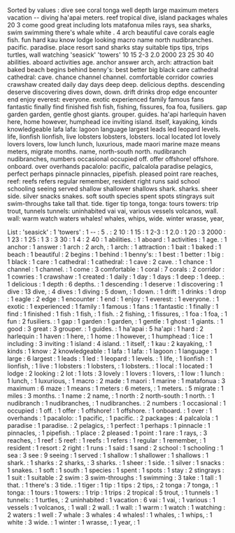 Sorted by values :
dive see coral tonga well depth large maximum meters vacation -- diving ha'apai meters. reef tropical dive, island packages whales 20 3 come good great including lots matafonua miles rays, sea sharks, swim swimming there's whale white . 4 arch beautiful cave corals eagle fish. fun hard kau know lodge looking macro name north nudibranches. pacific. paradise. place resort sand sharks stay suitable tips tips, trips turtles, wall watching 'seasick' 'towers' 10 15 2-3 2.0 2000 23 25 30 40 abilities. aboard activities age. anchor answer arch, arch: attraction bait baked beach begins behind benny's: best better big black care cathedral cathedral: cave. chance channel channel. comfortable corridor cowries crawshaw created daily day days deep deep. delicious depths. descending deserve discovering dives down, down. drift drinks drop edge encounter end enjoy everest: everyone. exotic experienced family famous fans fantastic finally find finished fish fish, fishing, fissures, foa foa, fusiliers. gap garden garden, gentle ghost giants. grouper. guides. ha'api harlequin haven here, home however, humphead ice inviting island. itself, kayaking, kinds knowledgeable lafa lafa: lagoon language largest leads led leopard levels. life, lionfish lionfish, live lobsters lobsters, lobsters. local located lot lovely lovers lovers, low lunch lunch, luxurious, made maori marine maze means meters, migrate months. name, north-south north. nudibranch nudibranches, numbers occasional occupied off. offer offshore! offshore. onboard. over overhands pacalolo: pacific, palcalola paradise pelagics, perfect perhaps pinnacle pinnacles, pipefish. pleased point rare reaches, reef: reefs refers regular remember, resident right runs said school schooling seeing served shallow shallower shallows shark. sharks. sheer side. silver snacks snakes. soft south species spent spots stingrays suit swim-throughs take tall that. tide. tiger tip tonga, tonga: tours towers: trip trout, tunnels tunnels: uninhabited vai vai, various vessels volcanos, wall. wall: warm watch waters whales! whales, whips, wide. winter wrasse, year, 

List :
'seasick' : 1
'towers' : 1
-- : 5
. : 2
10 : 1
15 : 1
2-3 : 1
2.0 : 1
20 : 3
2000 : 1
23 : 1
25 : 1
3 : 3
30 : 1
4 : 2
40 : 1
abilities. : 1
aboard : 1
activities : 1
age. : 1
anchor : 1
answer : 1
arch : 2
arch, : 1
arch: : 1
attraction : 1
bait : 1
baked : 1
beach : 1
beautiful : 2
begins : 1
behind : 1
benny's: : 1
best : 1
better : 1
big : 1
black : 1
care : 1
cathedral : 1
cathedral: : 1
cave : 2
cave. : 1
chance : 1
channel : 1
channel. : 1
come : 3
comfortable : 1
coral : 7
corals : 2
corridor : 1
cowries : 1
crawshaw : 1
created : 1
daily : 1
day : 1
days : 1
deep : 1
deep. : 1
delicious : 1
depth : 6
depths. : 1
descending : 1
deserve : 1
discovering : 1
dive : 13
dive, : 4
dives : 1
diving : 5
down, : 1
down. : 1
drift : 1
drinks : 1
drop : 1
eagle : 2
edge : 1
encounter : 1
end : 1
enjoy : 1
everest: : 1
everyone. : 1
exotic : 1
experienced : 1
family : 1
famous : 1
fans : 1
fantastic : 1
finally : 1
find : 1
finished : 1
fish : 1
fish, : 1
fish. : 2
fishing, : 1
fissures, : 1
foa : 1
foa, : 1
fun : 2
fusiliers. : 1
gap : 1
garden : 1
garden, : 1
gentle : 1
ghost : 1
giants. : 1
good : 3
great : 3
grouper. : 1
guides. : 1
ha'apai : 5
ha'api : 1
hard : 2
harlequin : 1
haven : 1
here, : 1
home : 1
however, : 1
humphead : 1
ice : 1
including : 3
inviting : 1
island : 4
island. : 1
itself, : 1
kau : 2
kayaking, : 1
kinds : 1
know : 2
knowledgeable : 1
lafa : 1
lafa: : 1
lagoon : 1
language : 1
large : 6
largest : 1
leads : 1
led : 1
leopard : 1
levels. : 1
life, : 1
lionfish : 1
lionfish, : 1
live : 1
lobsters : 1
lobsters, : 1
lobsters. : 1
local : 1
located : 1
lodge : 2
looking : 2
lot : 1
lots : 3
lovely : 1
lovers : 1
lovers, : 1
low : 1
lunch : 1
lunch, : 1
luxurious, : 1
macro : 2
made : 1
maori : 1
marine : 1
matafonua : 3
maximum : 6
maze : 1
means : 1
meters : 6
meters, : 1
meters. : 5
migrate : 1
miles : 3
months. : 1
name : 2
name, : 1
north : 2
north-south : 1
north. : 1
nudibranch : 1
nudibranches, : 1
nudibranches. : 2
numbers : 1
occasional : 1
occupied : 1
off. : 1
offer : 1
offshore! : 1
offshore. : 1
onboard. : 1
over : 1
overhands : 1
pacalolo: : 1
pacific, : 1
pacific. : 2
packages : 4
palcalola : 1
paradise : 1
paradise. : 2
pelagics, : 1
perfect : 1
perhaps : 1
pinnacle : 1
pinnacles, : 1
pipefish. : 1
place : 2
pleased : 1
point : 1
rare : 1
rays, : 3
reaches, : 1
reef : 5
reef: : 1
reefs : 1
refers : 1
regular : 1
remember, : 1
resident : 1
resort : 2
right : 1
runs : 1
said : 1
sand : 2
school : 1
schooling : 1
sea : 3
see : 9
seeing : 1
served : 1
shallow : 1
shallower : 1
shallows : 1
shark. : 1
sharks : 2
sharks, : 3
sharks. : 1
sheer : 1
side. : 1
silver : 1
snacks : 1
snakes. : 1
soft : 1
south : 1
species : 1
spent : 1
spots : 1
stay : 2
stingrays : 1
suit : 1
suitable : 2
swim : 3
swim-throughs : 1
swimming : 3
take : 1
tall : 1
that. : 1
there's : 3
tide. : 1
tiger : 1
tip : 1
tips : 2
tips, : 2
tonga : 7
tonga, : 1
tonga: : 1
tours : 1
towers: : 1
trip : 1
trips : 2
tropical : 5
trout, : 1
tunnels : 1
tunnels: : 1
turtles, : 2
uninhabited : 1
vacation : 6
vai : 1
vai, : 1
various : 1
vessels : 1
volcanos, : 1
wall : 2
wall. : 1
wall: : 1
warm : 1
watch : 1
watching : 2
waters : 1
well : 7
whale : 3
whales : 4
whales! : 1
whales, : 1
whips, : 1
white : 3
wide. : 1
winter : 1
wrasse, : 1
year, : 1
